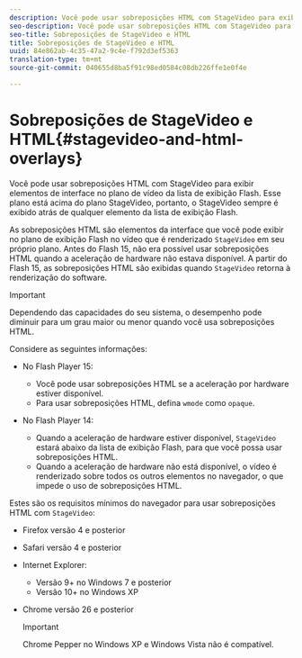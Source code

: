 ```yaml
---
description: Você pode usar sobreposições HTML com StageVideo para exibir elementos de interface no plano de vídeo da lista de exibição Flash. Esse plano está acima do plano StageVideo, portanto, o StageVideo sempre é exibido atrás de qualquer elemento da lista de exibição Flash.
seo-description: Você pode usar sobreposições HTML com StageVideo para exibir elementos de interface no plano de vídeo da lista de exibição Flash. Esse plano está acima do plano StageVideo, portanto, o StageVideo sempre é exibido atrás de qualquer elemento da lista de exibição Flash.
seo-title: Sobreposições de StageVideo e HTML
title: Sobreposições de StageVideo e HTML
uuid: 84e862ab-4c35-47a2-9c4e-f792d3ef5363
translation-type: tm+mt
source-git-commit: 040655d8ba5f91c98ed0584c08db226ffe1e0f4e

---
```



# Sobreposições de StageVideo e HTML{#stagevideo-and-html-overlays}

Você pode usar sobreposições HTML com StageVideo para exibir elementos de interface no plano de vídeo da lista de exibição Flash. Esse plano está acima do plano StageVideo, portanto, o StageVideo sempre é exibido atrás de qualquer elemento da lista de exibição Flash.

As sobreposições HTML são elementos da interface que você pode exibir no plano de exibição Flash no vídeo que é renderizado `StageVideo` em seu próprio plano. Antes do Flash 15, não era possível usar sobreposições HTML quando a aceleração de hardware não estava disponível. A partir do Flash 15, as sobreposições HTML são exibidas quando `StageVideo` retorna à renderização do software.

>[!IMPORTANT]
>
>Dependendo das capacidades do seu sistema, o desempenho pode diminuir para um grau maior ou menor quando você usa sobreposições HTML.

Considere as seguintes informações:

* No Flash Player 15:

   * Você pode usar sobreposições HTML se a aceleração por hardware estiver disponível.
   * Para usar sobreposições HTML, defina `wmode` como `opaque`.

* No Flash Player 14:

   * Quando a aceleração de hardware estiver disponível, `StageVideo` estará abaixo da lista de exibição Flash, para que você possa usar sobreposições HTML.
   * Quando a aceleração de hardware não está disponível, o vídeo é renderizado sobre todos os outros elementos no navegador, o que impede o uso de sobreposições HTML.

Estes são os requisitos mínimos do navegador para usar sobreposições HTML com `StageVideo`:

* Firefox versão 4 e posterior
* Safari versão 4 e posterior
* Internet Explorer:

   * Versão 9+ no Windows 7 e posterior
   * Versão 10+ no Windows XP

* Chrome versão 26 e posterior

   >[!IMPORTANT]
   >
   >Chrome Pepper no Windows XP e Windows Vista não é compatível.

